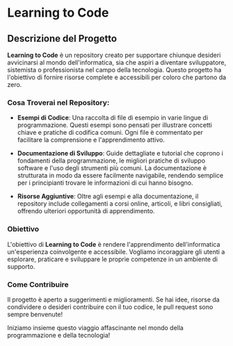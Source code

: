 # Learning to Code

## Descrizione del Progetto

**Learning to Code** è un repository creato per supportare chiunque desideri avvicinarsi al mondo dell'informatica, sia che aspiri a diventare sviluppatore, sistemista o professionista nel campo della tecnologia. Questo progetto ha l'obiettivo di fornire risorse complete e accessibili per coloro che partono da zero.

### Cosa Troverai nel Repository:

- **Esempi di Codice**: Una raccolta di file di esempio in varie lingue di programmazione. Questi esempi sono pensati per illustrare concetti chiave e pratiche di codifica comuni. Ogni file è commentato per facilitare la comprensione e l'apprendimento attivo.

- **Documentazione di Sviluppo**: Guide dettagliate e tutorial che coprono i fondamenti della programmazione, le migliori pratiche di sviluppo software e l'uso degli strumenti più comuni. La documentazione è strutturata in modo da essere facilmente navigabile, rendendo semplice per i principianti trovare le informazioni di cui hanno bisogno.

- **Risorse Aggiuntive**: Oltre agli esempi e alla documentazione, il repository include collegamenti a corsi online, articoli, e libri consigliati, offrendo ulteriori opportunità di apprendimento.

### Obiettivo

L'obiettivo di **Learning to Code** è rendere l'apprendimento dell'informatica un'esperienza coinvolgente e accessibile. Vogliamo incoraggiare gli utenti a esplorare, praticare e sviluppare le proprie competenze in un ambiente di supporto.

### Come Contribuire

Il progetto è aperto a suggerimenti e miglioramenti. Se hai idee, risorse da condividere o desideri contribuire con il tuo codice, le pull request sono sempre benvenute!

Iniziamo insieme questo viaggio affascinante nel mondo della programmazione e della tecnologia!
